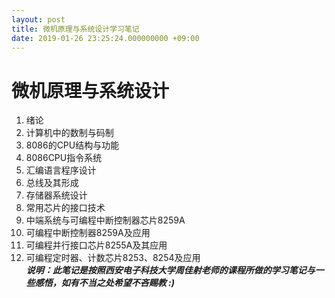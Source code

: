 ```yaml
---
layout: post
title: 微机原理与系统设计学习笔记
date: 2019-01-26 23:25:24.000000000 +09:00
---
```


# 微机原理与系统设计
1. 绪论
2. 计算机中的数制与码制
3. 8086的CPU结构与功能
4. 8086CPU指令系统
5. 汇编语言程序设计
6. 总线及其形成
7. 存储器系统设计
8. 常用芯片的接口技术
9. 中端系统与可编程中断控制器芯片8259A
10. 可编程中断控制器8259A及应用
11. 可编程并行接口芯片8255A及其应用
12. 可编程定时器、计数芯片8253、8254及应用<br>
***说明：此笔记是按照西安电子科技大学周佳射老师的课程所做的学习笔记与一些感悟，如有不当之处希望不吝赐教 :)***